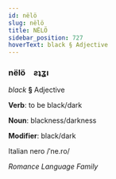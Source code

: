 ```yaml
---
id: nëlö
slug: nëlö
title: NËLÖ
sidebar_position: 727
hoverText: black § Adjective
---
```


### nëlö&emsp;<span kind="abugida">ƨʇʓı</span>

*black* **§** Adjective

**Verb**: to be black/dark

**Noun**: blackness/darkness

**Modifier**: black/dark

Italian nero /ˈne.ro/

*Romance Language Family*